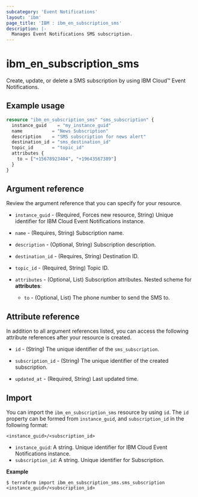 ```yaml
---
subcategory: 'Event Notifications'
layout: 'ibm'
page_title: 'IBM : ibm_en_subscription_sms'
description: |-
  Manages Event Notifications SMS subscription.
---
```


# ibm_en_subscription_sms

Create, update, or delete a SMS subscription by using IBM Cloud™ Event Notifications.

## Example usage

```terraform
resource "ibm_en_subscription_sms" "sms_subscription" {
  instance_guid    = "my_instance_guid"
  name           = "News Subscription"
  description    = "SMS subscription for news alert"
  destination_id = "sms_destination_id"
  topic_id       = "topic_id"
  attributes {
    to = ["+15678923404", "+19643567389"]
  }
}
```

## Argument reference

Review the argument reference that you can specify for your resource.

- `instance_guid` - (Required, Forces new resource, String) Unique identifier for IBM Cloud Event Notifications instance.

- `name` - (Requires, String) Subscription name.

- `description` - (Optional, String) Subscription description.

- `destination_id` - (Requires, String) Destination ID.

- `topic_id` - (Required, String) Topic ID.

- `attributes` - (Optional, List) Subscription attributes.
  Nested scheme for **attributes**:

  - `to` - (Optional, List) The phone number to send the SMS to.

## Attribute reference

In addition to all argument references listed, you can access the following attribute references after your resource is created.

- `id` - (String) The unique identifier of the `sms_subscription`.

- `subscription_id` - (String) The unique identifier of the created subscription.

- `updated_at` - (Required, String) Last updated time.

## Import

You can import the `ibm_en_subscription_sms` resource by using `id`.
The `id` property can be formed from `instance_guid`, and `subscription_id` in the following format:

```
<instance_guid>/<subscription_id>
```

- `instance_guid`: A string. Unique identifier for IBM Cloud Event Notifications instance.
- `subscription_id`: A string. Unique identifier for Subscription.

**Example**

```
$ terraform import ibm_en_subscription_sms.sms_subscription <instance_guid>/<subscription_id>
```
